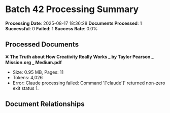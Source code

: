 # Batch 42 Processing Summary

**Processing Date**: 2025-08-17 18:36:28
**Documents Processed**: 1
**Successful**: 0
**Failed**: 1
**Success Rate**: 0.0%

## Processed Documents

❌ **The Truth about How Creativity Really Works _ by Taylor Pearson _ Mission.org _ Medium.pdf**
   - Size: 0.95 MB, Pages: 11
   - Tokens: 4,026
   - Error: Claude processing failed: Command '['claude']' returned non-zero exit status 1.

## Document Relationships
